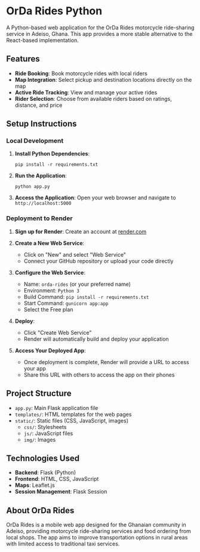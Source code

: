 # OrDa Rides Python

A Python-based web application for the OrDa Rides motorcycle ride-sharing service in Adeiso, Ghana. This app provides a more stable alternative to the React-based implementation.

## Features

- **Ride Booking**: Book motorcycle rides with local riders
- **Map Integration**: Select pickup and destination locations directly on the map
- **Active Ride Tracking**: View and manage your active rides
- **Rider Selection**: Choose from available riders based on ratings, distance, and price

## Setup Instructions

### Local Development

1. **Install Python Dependencies**:
   ```
   pip install -r requirements.txt
   ```

2. **Run the Application**:
   ```
   python app.py
   ```

3. **Access the Application**:
   Open your web browser and navigate to `http://localhost:5000`

### Deployment to Render

1. **Sign up for Render**:
   Create an account at [render.com](https://render.com)

2. **Create a New Web Service**:
   - Click on "New" and select "Web Service"
   - Connect your GitHub repository or upload your code directly

3. **Configure the Web Service**:
   - Name: `orda-rides` (or your preferred name)
   - Environment: `Python 3`
   - Build Command: `pip install -r requirements.txt`
   - Start Command: `gunicorn app:app`
   - Select the Free plan

4. **Deploy**:
   - Click "Create Web Service"
   - Render will automatically build and deploy your application

5. **Access Your Deployed App**:
   - Once deployment is complete, Render will provide a URL to access your app
   - Share this URL with others to access the app on their phones

## Project Structure

- `app.py`: Main Flask application file
- `templates/`: HTML templates for the web pages
- `static/`: Static files (CSS, JavaScript, images)
  - `css/`: Stylesheets
  - `js/`: JavaScript files
  - `img/`: Images

## Technologies Used

- **Backend**: Flask (Python)
- **Frontend**: HTML, CSS, JavaScript
- **Maps**: Leaflet.js
- **Session Management**: Flask Session

## About OrDa Rides

OrDa Rides is a mobile web app designed for the Ghanaian community in Adeiso, providing motorcycle ride-sharing services and food ordering from local shops. The app aims to improve transportation options in rural areas with limited access to traditional taxi services.
